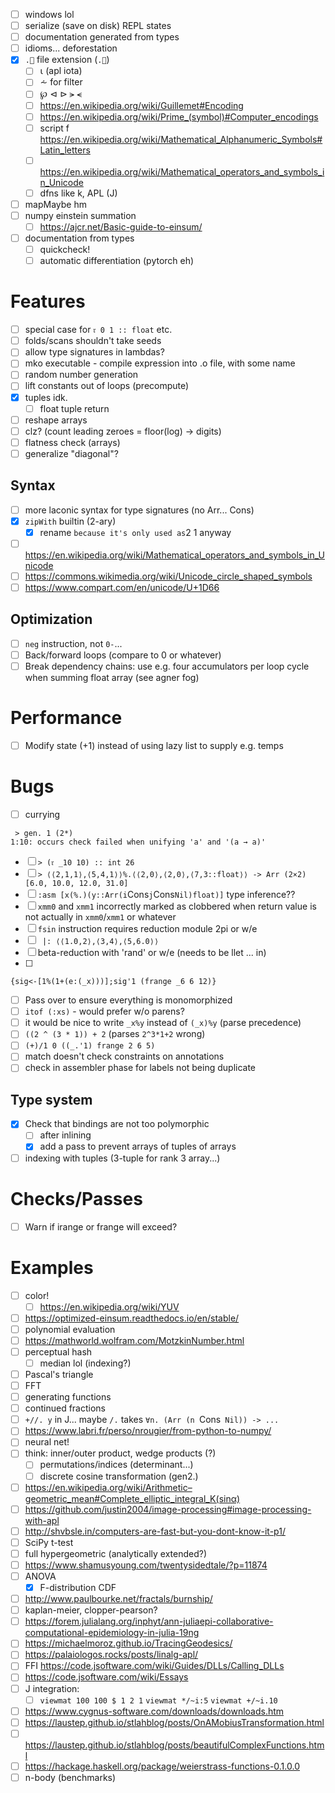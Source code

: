- [ ] windows lol
- [ ] serialize (save on disk) REPL states
- [ ] documentation generated from types
- [ ] idioms... deforestation
- [x] `.🍎` file extension (`.🍏`)
  - [ ] ⍳ (apl iota)
  - [ ] ⩪ for filter
  - [ ] ℘ ⊲ ⊳ ⪫ ⪪
  - [ ] https://en.wikipedia.org/wiki/Guillemet#Encoding
  - [ ] https://en.wikipedia.org/wiki/Prime_(symbol)#Computer_encodings
  - [ ] script f https://en.wikipedia.org/wiki/Mathematical_Alphanumeric_Symbols#Latin_letters
  - [ ] https://en.wikipedia.org/wiki/Mathematical_operators_and_symbols_in_Unicode
  - [ ] dfns like k, APL (J)
- [ ] mapMaybe hm
- [ ] numpy einstein summation
  - [ ] https://ajcr.net/Basic-guide-to-einsum/
- [ ] documentation from types
  - [ ] quickcheck!
  - [ ] automatic differentiation (pytorch eh)
# Features
- [ ] special case for `𝔯 0 1 :: float` etc.
- [ ] folds/scans shouldn't take seeds
- [ ] allow type signatures in lambdas?
- [ ] mko executable - compile expression into .o file, with some name
- [ ] random number generation
- [ ] lift constants out of loops (precompute)
- [x] tuples idk.
  - [ ] float tuple return
- [ ] reshape arrays
- [ ] clz? (count leading zeroes = floor(log) -> digits)
- [ ] flatness check (arrays)
- [ ] generalize "diagonal"?
## Syntax
- [ ] more laconic syntax for type signatures (no Arr... Cons)
- [x] `zipWith` builtin (2-ary)
  - [x] rename ` because it's only used as `2 1 anyway
- [ ] https://en.wikipedia.org/wiki/Mathematical_operators_and_symbols_in_Unicode
- [ ] https://commons.wikimedia.org/wiki/Unicode_circle_shaped_symbols
- [ ] https://www.compart.com/en/unicode/U+1D66
## Optimization
- [ ] `neg` instruction, not `0-`...
- [ ] Back/forward loops (compare to 0 or whatever)
- [ ] Break dependency chains: use e.g. four accumulators per loop cycle when
  summing float array (see agner fog)
# Performance
- [ ] Modify state (+1) instead of using lazy list to supply e.g. temps
# Bugs
- [ ] currying
```
 > gen. 1 (2*)
1:10: occurs check failed when unifying 'a' and '(a → a)'
```
- [ ]  `> (𝔯 _10 10) :: int 26`
- [ ] `> ⟨⟨2,1,1⟩,⟨5,4,1⟩⟩%.⟨⟨2,0⟩,⟨2,0⟩,⟨7,3::float⟩⟩ -> Arr (2×2) [6.0, 10.0, 12.0, 31.0]`
- [ ] `:asm [x(%.)(y::Arr(i`Cons`j`Cons`Nil)float)]` type inference??
- [ ] `xmm0` and `xmm1` incorrectly marked as clobbered when return value is not
  actually in `xmm0`/`xmm1` or whatever
- [ ] `fsin` instruction requires reduction module 2pi or w/e
- [ ] ` |: ⟨⟨1.0,2⟩,⟨3,4⟩,⟨5,6.0⟩⟩`
- [ ] beta-reduction with 'rand' or w/e (needs to be llet ... in)
- [ ]
```
{sig<-[1%(1+(e:(_x)))];sig'1 (frange _6 6 12)}
```
- [ ] Pass over to ensure everything is monomorphized
- [ ] `itof (:xs)` - would prefer w/o parens?
- [ ] it would be nice to write `_x%y` instead of `(_x)%y` (parse precedence)
- [ ] `((2 ^ (3 * 1)) + 2` (parses `2^3*1+2` wrong)
- [ ] `(+)/1 0 ((_.'1) frange 2 6 5)`
- [ ] match doesn't check constraints on annotations
- [ ] check in assembler phase for labels not being duplicate
## Type system
- [x] Check that bindings are not too polymorphic
  - [ ] after inlining
  - [x] add a pass to prevent arrays of tuples of arrays
- [ ] indexing with tuples (3-tuple for rank 3 array...)
# Checks/Passes
- [ ] Warn if irange or frange will exceed?
# Examples
- [ ] color!
  - [ ] https://en.wikipedia.org/wiki/YUV
- [ ] https://optimized-einsum.readthedocs.io/en/stable/
- [ ] polynomial evaluation
- [ ] https://mathworld.wolfram.com/MotzkinNumber.html
- [ ] perceptual hash
  - [ ] median lol (indexing?)
- [ ] Pascal's triangle
- [ ] FFT
- [ ] generating functions
- [ ] continued fractions
- [ ] `+//. y` in J... maybe `/.` takes `∀n. (Arr (n `Cons` Nil)) -> ...`
- [ ] https://www.labri.fr/perso/nrougier/from-python-to-numpy/
- [ ] neural net!
- [ ] think: inner/outer product, wedge products (?)
  - [ ] permutations/indices (determinant...)
  - [ ] discrete cosine transformation (gen2.)
- [ ] https://en.wikipedia.org/wiki/Arithmetic–geometric_mean#Complete_elliptic_integral_K(sinα)
- [ ] https://github.com/justin2004/image-processing#image-processing-with-apl
- [ ] http://shvbsle.in/computers-are-fast-but-you-dont-know-it-p1/
- [ ] SciPy t-test
- [ ] full hypergeometric (analytically extended?)
- [ ] https://www.shamusyoung.com/twentysidedtale/?p=11874
- [ ] ANOVA
  - [x] F-distribution CDF
- [ ] http://www.paulbourke.net/fractals/burnship/
- [ ] kaplan-meier, clopper-pearson?
- [ ] https://forem.julialang.org/inphyt/ann-juliaepi-collaborative-computational-epidemiology-in-julia-19ng
- [ ] https://michaelmoroz.github.io/TracingGeodesics/
- [ ] https://palaiologos.rocks/posts/linalg-apl/
- [ ] FFI https://code.jsoftware.com/wiki/Guides/DLLs/Calling_DLLs
- [ ] https://code.jsoftware.com/wiki/Essays
- [ ] J integration:
  - [ ] `viewmat 100 100 $ 1 2 1` `viewmat */~i:5` `viewmat +/~i.10`
- [ ] https://www.cygnus-software.com/downloads/downloads.htm
- [ ] https://laustep.github.io/stlahblog/posts/OnAMobiusTransformation.html
- [ ] https://laustep.github.io/stlahblog/posts/beautifulComplexFunctions.html
- [ ] https://hackage.haskell.org/package/weierstrass-functions-0.1.0.0
- [ ] n-body (benchmarks)
